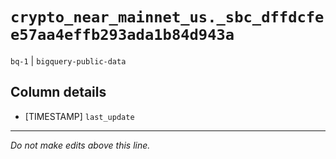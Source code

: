 # `crypto_near_mainnet_us._sbc_dffdcfee57aa4effb293ada1b84d943a`
`bq-1` | `bigquery-public-data`

## Column details
* [TIMESTAMP] `last_update`

-------------------------------------------------------------------------------
*Do not make edits above this line.*
